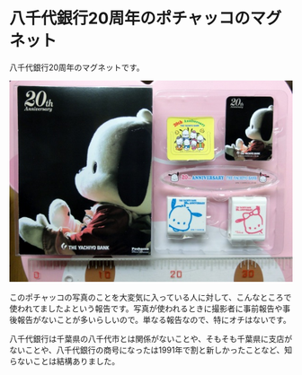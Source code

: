 八千代銀行20周年のポチャッコのマグネット
========================================

八千代銀行20周年のマグネットです。

![ポチャッコのマグネット](https://github.com/ohtake/blog-ameba/raw/master/20120623/pc_magnet_yachiyo20.jpg)

このポチャッコの写真のことを大変気に入っている人に対して、こんなところで使われてましたよという報告です。写真が使われるときに撮影者に事前報告や事後報告がないことが多いらしいので。単なる報告なので、特にオチはないです。

八千代銀行は千葉県の八千代市とは関係がないことや、そもそも千葉県に支店がないことや、八千代銀行の商号になったは1991年で割と新しかったことなど、知らないことは結構ありました。

